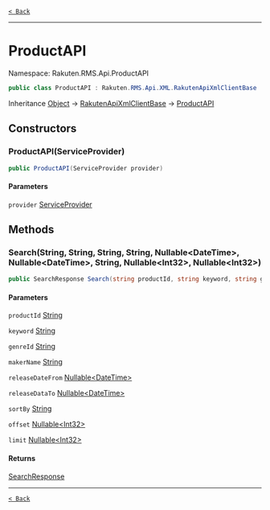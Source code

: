 [`< Back`](./)

---

# ProductAPI

Namespace: Rakuten.RMS.Api.ProductAPI

```csharp
public class ProductAPI : Rakuten.RMS.Api.XML.RakutenApiXmlClientBase
```

Inheritance [Object](https://docs.microsoft.com/en-us/dotnet/api/system.object) → [RakutenApiXmlClientBase](./rakuten.rms.api.xml.rakutenapixmlclientbase) → [ProductAPI](./rakuten.rms.api.productapi.productapi)

## Constructors

### **ProductAPI(ServiceProvider)**

```csharp
public ProductAPI(ServiceProvider provider)
```

#### Parameters

`provider` [ServiceProvider](./rakuten.rms.api.serviceprovider)<br>

## Methods

### **Search(String, String, String, String, Nullable&lt;DateTime&gt;, Nullable&lt;DateTime&gt;, String, Nullable&lt;Int32&gt;, Nullable&lt;Int32&gt;)**

```csharp
public SearchResponse Search(string productId, string keyword, string genreId, string makerName, Nullable<DateTime> releaseDateFrom, Nullable<DateTime> releaseDataTo, string sortBy, Nullable<int> offset, Nullable<int> limit)
```

#### Parameters

`productId` [String](https://docs.microsoft.com/en-us/dotnet/api/system.string)<br>

`keyword` [String](https://docs.microsoft.com/en-us/dotnet/api/system.string)<br>

`genreId` [String](https://docs.microsoft.com/en-us/dotnet/api/system.string)<br>

`makerName` [String](https://docs.microsoft.com/en-us/dotnet/api/system.string)<br>

`releaseDateFrom` [Nullable&lt;DateTime&gt;](https://docs.microsoft.com/en-us/dotnet/api/system.nullable-1)<br>

`releaseDataTo` [Nullable&lt;DateTime&gt;](https://docs.microsoft.com/en-us/dotnet/api/system.nullable-1)<br>

`sortBy` [String](https://docs.microsoft.com/en-us/dotnet/api/system.string)<br>

`offset` [Nullable&lt;Int32&gt;](https://docs.microsoft.com/en-us/dotnet/api/system.nullable-1)<br>

`limit` [Nullable&lt;Int32&gt;](https://docs.microsoft.com/en-us/dotnet/api/system.nullable-1)<br>

#### Returns

[SearchResponse](./rakuten.rms.api.productapi.productapi.searchresponse)<br>

---

[`< Back`](./)
